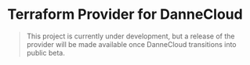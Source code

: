 # Terraform Provider for DanneCloud

> This project is currently under development, but a release of the provider will be made available once DanneCloud transitions into public beta.
